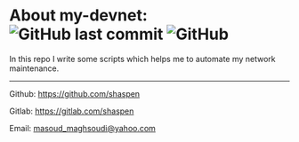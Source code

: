 About my-devnet: ![GitHub last commit](https://img.shields.io/github/last-commit/shaspen/my-devnet) ![GitHub](https://img.shields.io/github/license/shaspen/my-devnet)
===

In this repo I write some scripts which helps me to automate my network maintenance.

---
Github: https://github.com/shaspen

Gitlab: https://gitlab.com/shaspen

Email:  masoud_maghsoudi@yahoo.com
